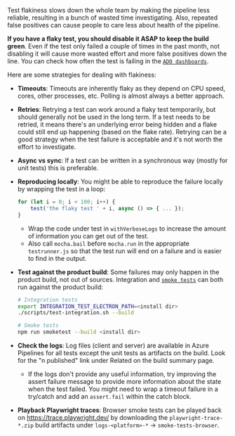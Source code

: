 Test flakiness slows down the whole team by making the pipeline less reliable,
resulting in a bunch of wasted time investigating. Also, repeated false
positives can cause people to care less about health of the pipeline.

**If you have a flaky test, you should disable it ASAP to keep the build
green**. Even if the test only failed a couple of times in the past month, not
disabling it will cause more wasted effort and more false positives down the
line. You can check how often the test is failing in the
[`ADO dashboards`](https://monacotools.visualstudio.com/Monaco/_build?definitionId=111&view=ms.vss-pipelineanalytics-web.new-build-definition-pipeline-analytics-view-cardmetrics).

Here are some strategies for dealing with flakiness:

-   **Timeouts**: Timeouts are inherently flaky as they depend on CPU speed,
    cores, other processes, etc. Polling is almost always a better approach.
-   **Retries**: Retrying a test can work around a flaky test temporarily, but
    should generally not be used in the long term. If a test needs to be
    retried, it means there's an underlying error being hidden and a flake could
    still end up happening (based on the flake rate). Retrying can be a good
    strategy when the test failure is acceptable and it's not worth the effort
    to investigate.
-   **Async vs sync**: If a test can be written in a synchronous way (mostly for
    unit tests) this is preferable.
-   **Reproducing locally**: You might be able to reproduce the failure locally
    by wrapping the test in a loop:
    ```ts
    for (let i = 0; i < 100; i++) {
    	test('the flaky test ' + i, async () => { ... });
    }
    ```
    -   Wrap the code under test in `withVerboseLogs` to increase the amount of
        information you can get out of the test.
    -   Also call `mocha.bail` before `mocha.run` in the appropriate
        `testrunner.js` so that the test run will end on a failure and is easier
        to find in the output.
-   **Test against the product build**: Some failures may only happen in the
    product build, not out of sources. Integration and
    [`smoke tests`](https://github.com/Microsoft/vscode/blob/main/test/smoke/README.md)
    can both run against the product build:

    ```sh
    # Integration tests
    export INTEGRATION_TEST_ELECTRON_PATH=<install dir>
    ./scripts/test-integration.sh --build

    # Smoke tests
    npm run smoketest --build <install dir>
    ```

-   **Check the logs**: Log files (client and server) are available in Azure
    Pipelines for all tests except the unit tests as artifacts on the build.
    Look for the "n published" link under Related on the build summary page.
    -   If the logs don't provide any useful information, try improving the
        assert failure message to provide more information about the state when
        the test failed. You might need to wrap a timeout failure in a try/catch
        and add an `assert.fail` within the catch block.
-   **Playback Playwright traces**: Browser smoke tests can be played back on
    https://trace.playwright.dev/ by downloading the `playwright-trace-*.zip`
    build artifacts under `logs-<platform>-*` -> `smoke-tests-browser`.
